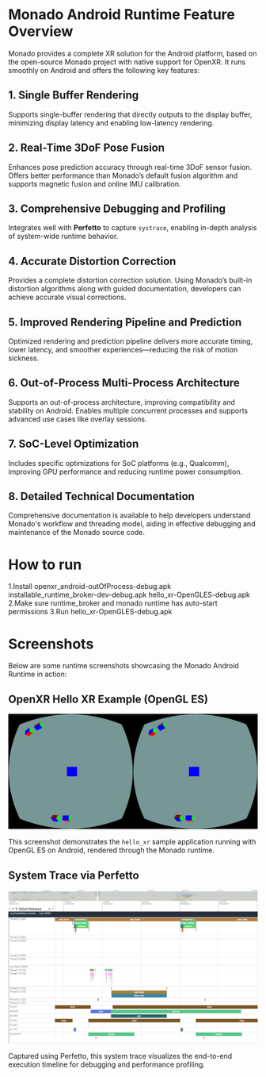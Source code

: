 # Monado Android Runtime Feature Overview

Monado provides a complete XR solution for the Android platform, based on the open-source Monado project with native support for OpenXR. It runs smoothly on Android and offers the following key features:

## 1. Single Buffer Rendering
Supports single-buffer rendering that directly outputs to the display buffer, minimizing display latency and enabling low-latency rendering.

## 2. Real-Time 3DoF Pose Fusion
Enhances pose prediction accuracy through real-time 3DoF sensor fusion. Offers better performance than Monado’s default fusion algorithm and supports magnetic fusion and online IMU calibration.

## 3. Comprehensive Debugging and Profiling
Integrates well with **Perfetto** to capture `systrace`, enabling in-depth analysis of system-wide runtime behavior.

## 4. Accurate Distortion Correction
Provides a complete distortion correction solution. Using Monado’s built-in distortion algorithms along with guided documentation, developers can achieve accurate visual corrections.

## 5. Improved Rendering Pipeline and Prediction
Optimized rendering and prediction pipeline delivers more accurate timing, lower latency, and smoother experiences—reducing the risk of motion sickness.

## 6. Out-of-Process Multi-Process Architecture
Supports an out-of-process architecture, improving compatibility and stability on Android. Enables multiple concurrent processes and supports advanced use cases like overlay sessions.

## 7. SoC-Level Optimization
Includes specific optimizations for SoC platforms (e.g., Qualcomm), improving GPU performance and reducing runtime power consumption.

## 8. Detailed Technical Documentation
Comprehensive documentation is available to help developers understand Monado's workflow and threading model, aiding in effective debugging and maintenance of the Monado source code.


# How to run

1.Install openxr_android-outOfProcess-debug.apk installable_runtime_broker-dev-debug.apk hello_xr-OpenGLES-debug.apk
2.Make sure runtime_broker and monado runtime has auto-start permissions
3.Run hello_xr-OpenGLES-debug.apk

# Screenshots

Below are some runtime screenshots showcasing the Monado Android Runtime in action:

## OpenXR Hello XR Example (OpenGL ES)
![Hello XR GLES](img/Screenshot_2025-07-22-15-52-27-185_org.khronos.openxr.hello_xr.opengles.jpg)

This screenshot demonstrates the `hello_xr` sample application running with OpenGL ES on Android, rendered through the Monado runtime.

## System Trace via Perfetto
![Systrace Analysis](img/systrace.PNG)

Captured using Perfetto, this system trace visualizes the end-to-end execution timeline for debugging and performance profiling.
